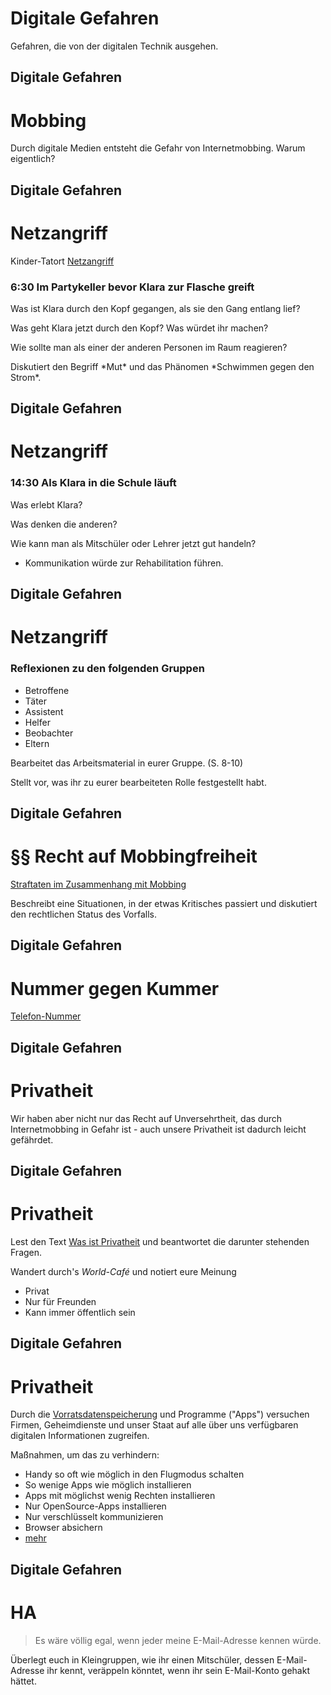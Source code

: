 # Digitale Gefahren
Gefahren, die von der digitalen Technik ausgehen.



## Digitale Gefahren <!-- .slide: data-background="pink" -->
# Mobbing
Durch digitale Medien entsteht die Gefahr von Internetmobbing. Warum eigentlich?


## Digitale Gefahren <!-- .slide: data-background="pink" -->
# Netzangriff

Kinder-Tatort [Netzangriff](http://www.youtube.com/watch?v=aHMgcmYuz2M)

### 6:30 Im Partykeller bevor Klara zur Flasche greift

Was ist Klara durch den Kopf gegangen, als sie den Gang entlang lief? <!-- .element: class="frage" -->

Was geht Klara jetzt durch den Kopf? Was würdet ihr machen?  <!-- .element: class="frage" -->

Wie sollte man als einer der anderen Personen im Raum reagieren?  <!-- .element: class="frage" -->

 <!-- .element: class="frage" --> Diskutiert den Begriff *Mut* und das Phänomen *Schwimmen gegen den Strom*.  


## Digitale Gefahren <!-- .slide: data-background="pink" -->
# Netzangriff
### 14:30 Als Klara in die Schule läuft

Was erlebt Klara?  <!-- .element: class="frage" -->

Was denken die anderen?  <!-- .element: class="frage" -->

Wie kann man als Mitschüler oder Lehrer jetzt gut handeln?  <!-- .element: class="frage" -->

* Kommunikation würde zur Rehabilitation führen.  <!-- .element: class="fragment" -->


## Digitale Gefahren <!-- .slide: data-background="pink" -->
# Netzangriff

### Reflexionen zu den folgenden Gruppen
* Betroffene
* Täter
* Assistent
* Helfer
* Beobachter
* Eltern

Bearbeitet das Arbeitsmaterial in eurer Gruppe. (S. 8-10)  <!-- .element: class="frage" -->

Stellt vor, was ihr zu eurer bearbeiteten Rolle festgestellt habt. <!-- .element: class="frage fragment" -->


## Digitale Gefahren <!-- .slide: data-background="pink" -->
# §§ Recht auf Mobbingfreiheit

[Straftaten im Zusammenhang mit Mobbing](http://www.netz-gegen-cybermobbing.de/?page_id=237)

Beschreibt eine Situationen, in der etwas Kritisches passiert und diskutiert den rechtlichen Status des Vorfalls. <!-- .element: class="frage" -->


## Digitale Gefahren <!-- .slide: data-background="pink" -->
# Nummer gegen Kummer
[Telefon-Nummer](https://www.handysektor.de/lexikon/glossar/Entry/show/kinder-und-jugendtelefon.html)



## Digitale Gefahren <!-- .slide: data-background="#D1E348" -->
# Privatheit
Wir haben aber nicht nur das Recht auf Unversehrtheit, das
durch Internetmobbing in Gefahr ist - auch unsere Privatheit ist dadurch leicht gefährdet.


## Digitale Gefahren <!-- .slide: data-background="#D1E348" -->
# Privatheit

Lest<!-- .element: class="frage" --> den Text [Was ist Privatheit](http://lehrerfortbildung-bw.de/faecher/ethik/gym/fb1/1_wahr/5_privat/) und beantwortet die darunter stehenden Fragen. 

Wandert<!-- .element: class="frage" --> durch's *World-Café* und notiert eure Meinung  

* Privat
* Nur für Freunden
* Kann immer öffentlich sein


## Digitale Gefahren <!-- .slide: data-background="#D1E348" -->
# Privatheit

Durch die [Vorratsdatenspeicherung](http://xcosx.de/wp-content/uploads/2015/10/VDS_Vorratsdatenspeicherung.pdf) und Programme ("Apps") versuchen Firmen, Geheimdienste und unser Staat auf alle über uns verfügbaren digitalen Informationen zugreifen.

Maßnahmen, um das zu verhindern:
* Handy so oft wie möglich in den Flugmodus schalten
* So wenige Apps wie möglich installieren
* Apps mit möglichst wenig Rechten installieren
* Nur OpenSource-Apps installieren
* Nur verschlüsselt kommunizieren
* Browser absichern
* [mehr](https://xcosx.de/schuetz-dich/)


## Digitale Gefahren <!-- .slide: data-background="#D1E348" -->
# HA

> Es wäre völlig egal, wenn jeder meine E-Mail-Adresse kennen würde.

Überlegt euch in Kleingruppen, wie ihr einen Mitschüler, dessen E-Mail-Adresse ihr kennt, veräppeln könntet, wenn ihr sein E-Mail-Konto gehakt hättet.  <!-- .element: class="frage" -->
